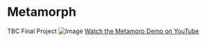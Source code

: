 # Metamorph
TBC Final Project
![Image](https://github.com/user-attachments/assets/8133c10e-a6de-432e-815f-06eca58c5b6f)
[Watch the Metamorp Demo on YouTube](https://youtu.be/UvXuwI-TYmA)

